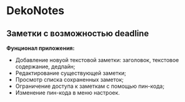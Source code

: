 # DekoNotes
## Заметки с возможностью deadline

**Фунционал приложения:**

* Добавление новуой текстовой заметки: заголовок, текстовое содержание, дедлайн;
* Редактирование существующей заметки;
* Просмотр списка сохраненных заметок;
* Ограничение доступа к заметкам с помощью пин-кода;
* Изменение пин-кода в меню настроек.

